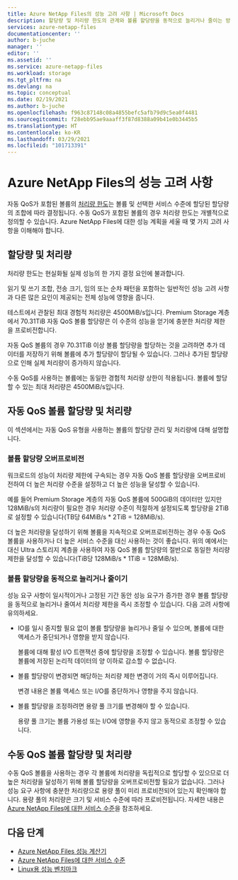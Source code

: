 ```yaml
---
title: Azure NetApp Files의 성능 고려 사항 | Microsoft Docs
description: 할당량 및 처리량 한도의 관계와 볼륨 할당량을 동적으로 늘리거나 줄이는 방법을 포함하여 Azure NetApp Files의 성능에 대해 알아봅니다.
services: azure-netapp-files
documentationcenter: ''
author: b-juche
manager: ''
editor: ''
ms.assetid: ''
ms.service: azure-netapp-files
ms.workload: storage
ms.tgt_pltfrm: na
ms.devlang: na
ms.topic: conceptual
ms.date: 02/19/2021
ms.author: b-juche
ms.openlocfilehash: f963c87148c08a4855befc5afb79d9c5ea0f4481
ms.sourcegitcommit: f28ebb95ae9aaaff3f87d8388a09b41e0b3445b5
ms.translationtype: HT
ms.contentlocale: ko-KR
ms.lasthandoff: 03/29/2021
ms.locfileid: "101713391"
---
```

# <a name="performance-considerations-for-azure-netapp-files"></a>Azure NetApp Files의 성능 고려 사항

자동 QoS가 포함된 볼륨의 [처리량 한도](azure-netapp-files-service-levels.md)는 볼륨 및 선택한 서비스 수준에 할당된 할당량의 조합에 따라 결정됩니다. 수동 QoS가 포함된 볼륨의 경우 처리량 한도는 개별적으로 정의할 수 있습니다. Azure NetApp Files에 대한 성능 계획을 세울 때 몇 가지 고려 사항을 이해해야 합니다. 

## <a name="quota-and-throughput"></a>할당량 및 처리량  

처리량 한도는 현실화될 실제 성능의 한 가지 결정 요인에 불과합니다.  

읽기 및 쓰기 조합, 전송 크기, 임의 또는 순차 패턴을 포함하는 일반적인 성능 고려 사항과 다른 많은 요인이 제공되는 전체 성능에 영향을 줍니다.  

테스트에서 관찰된 최대 경험적 처리량은 4500MiB/s입니다.  Premium Storage 계층에서 70.31TiB 자동 QoS 볼륨 할당량은 이 수준의 성능을 얻기에 충분한 처리량 제한을 프로비전합니다.  

자동 QoS 볼륨의 경우 70.31TiB 이상 볼륨 할당량을 할당하는 것을 고려하면 추가 데이터를 저장하기 위해 볼륨에 추가 할당량이 할당될 수 있습니다. 그러나 추가된 할당량으로 인해 실제 처리량이 증가하지 않습니다.  

수동 QoS를 사용하는 볼륨에는 동일한 경험적 처리량 상한이 적용됩니다. 볼륨에 할당할 수 있는 최대 처리량은 4500MiB/s입니다.

## <a name="automatic-qos-volume-quota-and-throughput"></a>자동 QoS 볼륨 할당량 및 처리량

이 섹션에서는 자동 QoS 유형을 사용하는 볼륨의 할당량 관리 및 처리량에 대해 설명합니다.

### <a name="overprovisioning-the-volume-quota"></a>볼륨 할당량 오버프로비전

워크로드의 성능이 처리량 제한에 구속되는 경우 자동 QoS 볼륨 할당량을 오버프로비전하여 더 높은 처리량 수준을 설정하고 더 높은 성능을 달성할 수 있습니다.  

예를 들어 Premium Storage 계층의 자동 QoS 볼륨에 500GiB의 데이터만 있지만 128MiB/s의 처리량이 필요한 경우 처리량 수준이 적절하게 설정되도록 할당량을 2TiB로 설정할 수 있습니다(TB당 64MiB/s * 2TiB = 128MiB/s).  

더 높은 처리량을 달성하기 위해 볼륨을 지속적으로 오버프로비전하는 경우 수동 QoS 볼륨을 사용하거나 더 높은 서비스 수준을 대신 사용하는 것이 좋습니다.  위의 예에서는 대신 Ultra 스토리지 계층을 사용하여 자동 QoS 볼륨 할당량의 절반으로 동일한 처리량 제한을 달성할 수 있습니다(TiB당 128MiB/s * 1TiB = 128MiB/s).

### <a name="dynamically-increasing-or-decreasing-volume-quota"></a>볼륨 할당량을 동적으로 늘리거나 줄이기

성능 요구 사항이 일시적이거나 고정된 기간 동안 성능 요구가 증가한 경우 볼륨 할당량을 동적으로 늘리거나 줄여서 처리량 제한을 즉시 조정할 수 있습니다.  다음 고려 사항에 유의하세요. 

* IO를 일시 중지할 필요 없이 볼륨 할당량을 늘리거나 줄일 수 있으며, 볼륨에 대한 액세스가 중단되거나 영향을 받지 않습니다.  

    볼륨에 대해 활성 I/O 트랜잭션 중에 할당량을 조정할 수 있습니다.  볼륨 할당량은 볼륨에 저장된 논리적 데이터의 양 이하로 감소할 수 없습니다.

* 볼륨 할당량이 변경되면 해당하는 처리량 제한 변경이 거의 즉시 이루어집니다. 

    변경 내용은 볼륨 액세스 또는 I/O를 중단하거나 영향을 주지 않습니다.  

* 볼륨 할당량을 조정하려면 용량 풀 크기를 변경해야 할 수 있습니다.  

    용량 풀 크기는 볼륨 가용성 또는 I/O에 영향을 주지 않고 동적으로 조정할 수 있습니다.

## <a name="manual-qos-volume-quota-and-throughput"></a>수동 QoS 볼륨 할당량 및 처리량 

수동 QoS 볼륨을 사용하는 경우 각 볼륨에 처리량을 독립적으로 할당할 수 있으므로 더 높은 처리량을 달성하기 위해 볼륨 할당량을 오버프로비전할 필요가 없습니다. 그러나 성능 요구 사항에 충분한 처리량으로 용량 풀이 미리 프로비전되어 있는지 확인해야 합니다. 용량 풀의 처리량은 크기 및 서비스 수준에 따라 프로비전됩니다. 자세한 내용은 [Azure NetApp Files에 대한 서비스 수준](azure-netapp-files-service-levels.md)을 참조하세요.


## <a name="next-steps"></a>다음 단계

- [Azure NetApp Files 성능 계산기](https://cloud.netapp.com/azure-netapp-files/tco?hs_preview=tIKQbfoF-41214739590)
- [Azure NetApp Files에 대한 서비스 수준](azure-netapp-files-service-levels.md)
- [Linux용 성능 벤치마크](performance-benchmarks-linux.md)
